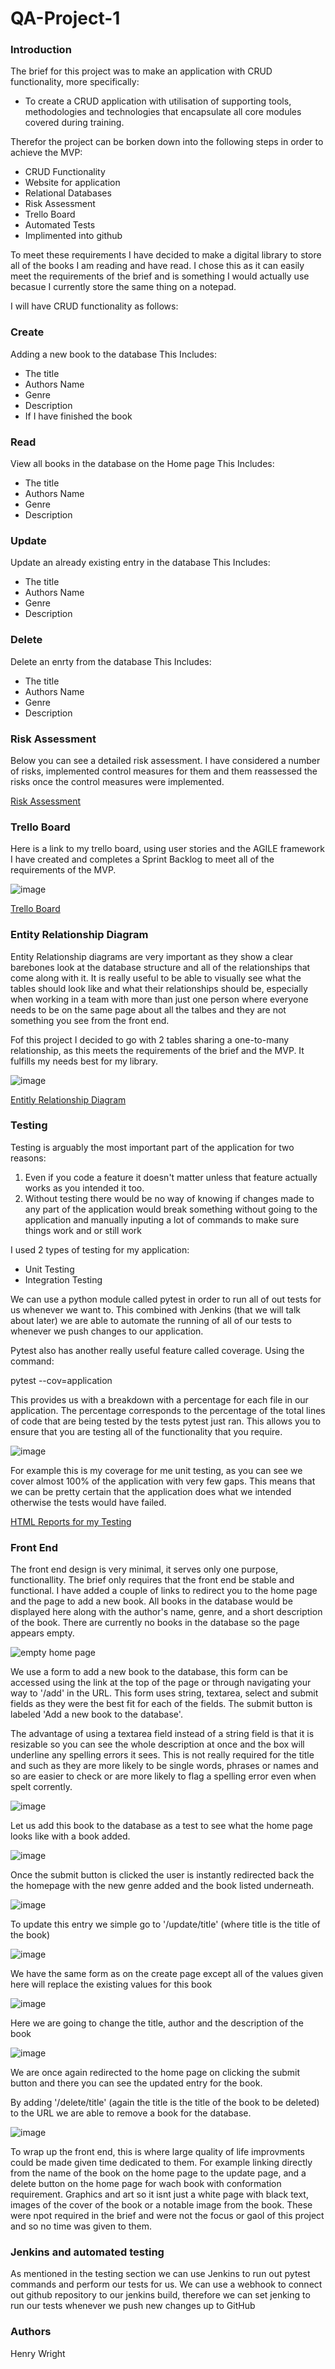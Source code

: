 # QA-Project-1

### Introduction

The brief for this project was to make an application with CRUD functionality, more specifically:

* To create a CRUD application with utilisation of supporting tools,
methodologies and technologies that encapsulate all core modules
covered during training.

Therefor the project can be borken down into the following steps in order to achieve the MVP:

* CRUD Functionality
* Website for application
* Relational Databases
* Risk Assessment
* Trello Board
* Automated Tests
* Implimented into github

To meet these requirements I have decided to make a digital library to store all of the books I am reading and have read. I chose this as it can easily meet the requirements of the brief and is something I would actually use becasue I currently store the same thing on a notepad.

I will have CRUD functionality as follows:

### Create

Adding a new book to the database
This Includes:
* The title
* Authors Name
* Genre
* Description
* If I have finished the book

### Read

View all books in the database on the Home page
This Includes:
* The title
* Authors Name
* Genre
* Description

### Update

Update an already existing entry in the database
This Includes:
* The title
* Authors Name
* Genre
* Description

### Delete

Delete an enrty from the database
This Includes:
* The title
* Authors Name
* Genre
* Description

### Risk Assessment

Below you can see a detailed risk assessment. I have considered a number of risks, implemented control measures for them and them reassessed the risks once the control measures were implemented.

[Risk Assessment](https://docs.google.com/spreadsheets/d/1Els0IhvIn0-xnTpcvDZE9XEy2f0RvkORjh4l8I4zCwk/edit?usp=sharing)

### Trello Board

Here is a link to my trello board, using user stories and the AGILE framework I have created and completes a Sprint Backlog to meet all of the requirements of the MVP.

![image](https://user-images.githubusercontent.com/84939917/123613151-1a200000-d7fb-11eb-85b6-3e15e1c526d9.png)

[Trello Board](https://trello.com/b/68gLnA9e/fundamentl-project-board)

### Entity Relationship Diagram

Entity Relationship diagrams are very important as they show a clear barebones look at the database structure and all of the relationships that come along with it. It is really useful to be able to visually see what the tables should look like and what their relationships should be, especially when working in a team with more than just one person where everyone needs to be on the same page about all the talbes and they are not something you see from the front end.

Fof this project I decided to go with 2 tables sharing a one-to-many relationship, as this meets the requirements of the brief and the MVP. It fulfills my needs best for my library.

![image](https://user-images.githubusercontent.com/84939917/123616149-e72b3b80-d7fd-11eb-9214-cbb25abf81a8.png)

[Entitly Relationship Diagram](https://drive.google.com/file/d/1Z8poJ_Y5NAN_JWWvinD_sycOGHJPtdQj/view?usp=sharing)

### Testing

Testing is arguably the most important part of the application for two reasons:
1. Even if you code a feature it doesn't matter unless that feature actually works as you intended it too.
2. Without testing there would be no way of knowing if changes made to any part of the application would break something without going to the application and manually inputing a lot of commands to make sure things work and or still work

I used 2 types of testing for my application:

* Unit Testing
* Integration Testing

We can use a python module called pytest in order to run all of out tests for us whenever we want to. This combined with Jenkins (that we will talk about later) we are able to automate the running of all of our tests to whenever we push changes to our application.

Pytest also has another really useful feature called coverage. Using the command:

pytest --cov=application

This provides us with a breakdown with a percentage for each file in our application. The percentage corresponds to the percentage of the total lines of code that are being tested by the tests pytest just ran. This allows you to ensure that you are testing all of the functionality that you require.

![image](https://user-images.githubusercontent.com/84939917/123613485-5fdcc880-d7fb-11eb-9021-c2faad59f2c3.png)

For example this is my coverage for me unit testing, as you can see we cover almost 100% of the application with very few gaps. This means that we can be pretty certain that the application does what we intended otherwise the tests would have failed.

[HTML Reports for my Testing](https://docs.google.com/document/d/1YAKp_hAJz4ABqVxzAqSkmKuTVh7XesxJ75Xgr3fj0JY/edit?usp=sharing)

### Front End

The front end design is very minimal, it serves only one purpose, functionallity. The brief only requires that the front end be stable and functional. I have added a couple of links to redirect you to the home page and the page to add a new book. All books in the database would be displayed here along with the author's name, genre, and a short description of the book. There are currently no books in the database so the page appears empty.

![empty home page](https://user-images.githubusercontent.com/84939917/123612881-d9c08200-d7fa-11eb-9523-24ba19ebaffc.png)

We use a form to add a new book to the database, this form can be accessed using the link at the top of the page or through navigating your way to '/add' in the URL.
This form uses string, textarea, select and submit fields as they were the best fit for each of the fields. The submit button is labeled 'Add a new book to the database'.

The advantage of using a textarea field instead of a string field is that it is resizable so you can see the whole description at once and the box will underline any spelling errors it sees. This is not really required for the title and such as they are more likely to be single words, phrases or names and so are easier to check or are more likely to flag a spelling error even when spelt corrently.

![image](https://user-images.githubusercontent.com/84939917/123614812-9404b900-d7fc-11eb-9451-fbdbb07dc530.png)

Let us add this book to the database as a test to see what the home page looks like with a book added.

![image](https://user-images.githubusercontent.com/84939917/123615683-71bf6b00-d7fd-11eb-8814-daf84cc96000.png)

Once the submit button is clicked the user is instantly redirected back the the homepage with the new genre added and the book listed underneath.

![image](https://user-images.githubusercontent.com/84939917/123615841-961b4780-d7fd-11eb-81c7-4b010d0d32ed.png)

To update this entry we simple go to '/update/title' (where title is the title of the book)

![image](https://user-images.githubusercontent.com/84939917/123616434-2f4a5e00-d7fe-11eb-84d2-28d3be8ed35f.png)

We have the same form as on the create page except all of the values given here will replace the existing values for this book

![image](https://user-images.githubusercontent.com/84939917/123616968-b26bb400-d7fe-11eb-9fce-edf0339be6b5.png)

Here we are going to change the title, author and the description of the book

![image](https://user-images.githubusercontent.com/84939917/123617026-c0b9d000-d7fe-11eb-8bd5-76a8849344c1.png)

We are once again redirected to the home page on clicking the submit button and there you can see the updated entry for the book.

By adding '/delete/title' (again the title is the title of the book to be deleted) to the URL we are able to remove a book for the database.

![image](https://user-images.githubusercontent.com/84939917/123618073-c368f500-d7ff-11eb-93bc-b141118d3070.png)

To wrap up the front end, this is where large quality of life improvments could be made given time dedicated to them. For example linking directly from the name of the book on the home page to the update page, and a delete button on the home page for wach book with conformation requirement. Graphics and art so it isnt just a white page with black text, images of the cover of the book or a notable image from the book. These were npot required in the brief and were not the focus or gaol of this project and so no time was given to them.

### Jenkins and automated testing

As mentioned in the testing section we can use Jenkins to run out pytest commands and perform our tests for us. We can use a webhook to connect out github repository to our jenkins build, therefore we can set jenking to run our tests whenever we push new changes up to GitHub












### Authors

Henry Wright
